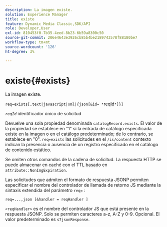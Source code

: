 ```yaml
---
description: La imagen existe.
solution: Experience Manager
title: existe
feature: Dynamic Media Classic,SDK/API
role: Developer,User
exl-id: 810453f0-7b35-4eed-8b23-6b59a8300c50
source-git-commit: 206e4643e3926cb85b4be2189743578f88180be7
workflow-type: tm+mt
source-wordcount: '126'
ht-degree: 3%

---
```


# existe{#exists}

La imagen existe.

`req=exists[,text|javascript|xml|{json[&id= *`reqId`*]}]`

*`reqId`* identificador único de solicitud

Devuelve una sola propiedad denominada `catalogRecord.exists`. El valor de la propiedad se establece en &quot;1&quot; si la entrada de catálogo especificada existe en la imagen o en el catálogo predeterminado; de lo contrario, se establece en &quot;0&quot;. `req=exists` las solicitudes en el  `/is/content` contexto indican la presencia o ausencia de un registro especificado en el catálogo de contenido estático.

Se omiten otros comandos de la cadena de solicitud. La respuesta HTTP se puede almacenar en caché con el TTL basado en `attribute::NonImgExpiration`.

Las solicitudes que admiten el formato de respuesta JSONP permiten especificar el nombre del controlador de llamada de retorno JS mediante la sintaxis extendida del parámetro `req=` :

`req=...,json [&handler = reqHandler ]`

`<reqHandler>` es el nombre del controlador JS que está presente en la respuesta JSONP. Solo se permiten caracteres a-z, A-Z y 0-9. Opcional. El valor predeterminado es `s7jsonResponse`.
